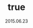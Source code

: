 ---
wip: "True"
id: "12242"
title:
  de: "Vergilbte Wyvernleder-Karte"
  en: "Timeworn Wyvernskin Map"
  fr: "Vieille carte en peau de wyverne"
  ja: "古ぼけた地図G7"
  cn: "陈旧的飞龙革地图"
  ko: "7등급 오래된 지도"
layout: treasuremap
page_type: guide
categories: "treasuremap"
instanceType: "treasuremap"
date: "2015.06.23"
patchNumber: "3.0"
patchName: "Heavensward"
expac: "hw"
image: "/assets/img/content/klassen/Chocobo.webp"
terms:
    - term: "TreasureMaps"
    - term: "Heavensward"
sortid: 10
order: 10
plvl: 60
slug: "vergilbte_wyvernleder_karte"
maxpartysize: 1
zones:
  - zonename: "Coerthas Western Highlands"
    fullimage: "/assets/img/TreasureMaps/Vergilbte Wyvernleder-Karte/Westliches Hochland von Coerthas/Westliches Hochland von Coerthas.webp"
    subimage:
      - "/assets/img/TreasureMaps/Vergilbte Wyvernleder-Karte/Westliches Hochland von Coerthas/A.webp"
      - "/assets/img/TreasureMaps/Vergilbte Wyvernleder-Karte/Westliches Hochland von Coerthas/B.webp"
      - "/assets/img/TreasureMaps/Vergilbte Wyvernleder-Karte/Westliches Hochland von Coerthas/C.webp"
      - "/assets/img/TreasureMaps/Vergilbte Wyvernleder-Karte/Westliches Hochland von Coerthas/D.webp"
      - "/assets/img/TreasureMaps/Vergilbte Wyvernleder-Karte/Westliches Hochland von Coerthas/E.webp"
      - "/assets/img/TreasureMaps/Vergilbte Wyvernleder-Karte/Westliches Hochland von Coerthas/F.webp"
      - "/assets/img/TreasureMaps/Vergilbte Wyvernleder-Karte/Westliches Hochland von Coerthas/G.webp"
      - "/assets/img/TreasureMaps/Vergilbte Wyvernleder-Karte/Westliches Hochland von Coerthas/H.webp"
  - zonename: "The Dravanian Forelands"
    fullimage: "/assets/img/TreasureMaps/Vergilbte Wyvernleder-Karte/Dravanisches Vorland/Dravanisches Vorland.webp"
    subimage:
      - "/assets/img/TreasureMaps/Vergilbte Wyvernleder-Karte/Dravanisches Vorland/A.webp"
      - "/assets/img/TreasureMaps/Vergilbte Wyvernleder-Karte/Dravanisches Vorland/B.webp"
      - "/assets/img/TreasureMaps/Vergilbte Wyvernleder-Karte/Dravanisches Vorland/C.webp"
      - "/assets/img/TreasureMaps/Vergilbte Wyvernleder-Karte/Dravanisches Vorland/D.webp"
      - "/assets/img/TreasureMaps/Vergilbte Wyvernleder-Karte/Dravanisches Vorland/E.webp"
      - "/assets/img/TreasureMaps/Vergilbte Wyvernleder-Karte/Dravanisches Vorland/F.webp"
      - "/assets/img/TreasureMaps/Vergilbte Wyvernleder-Karte/Dravanisches Vorland/G.webp"
      - "/assets/img/TreasureMaps/Vergilbte Wyvernleder-Karte/Dravanisches Vorland/H.webp"
      - "/assets/img/TreasureMaps/Vergilbte Wyvernleder-Karte/Dravanisches Vorland/I.webp"
  - zonename: "The Churning Mists"
    fullimage: "/assets/img/TreasureMaps/Vergilbte Wyvernleder-Karte/Wallende Nebel/Wallende Nebel.webp"
    subimage:
      - "/assets/img/TreasureMaps/Vergilbte Wyvernleder-Karte/Wallende Nebel/A.webp"
      - "/assets/img/TreasureMaps/Vergilbte Wyvernleder-Karte/Wallende Nebel/B.webp"
      - "/assets/img/TreasureMaps/Vergilbte Wyvernleder-Karte/Wallende Nebel/C.webp"
      - "/assets/img/TreasureMaps/Vergilbte Wyvernleder-Karte/Wallende Nebel/D.webp"
      - "/assets/img/TreasureMaps/Vergilbte Wyvernleder-Karte/Wallende Nebel/E.webp"
      - "/assets/img/TreasureMaps/Vergilbte Wyvernleder-Karte/Wallende Nebel/F.webp"
      - "/assets/img/TreasureMaps/Vergilbte Wyvernleder-Karte/Wallende Nebel/G.webp"
      - "/assets/img/TreasureMaps/Vergilbte Wyvernleder-Karte/Wallende Nebel/H.webp"
      - "/assets/img/TreasureMaps/Vergilbte Wyvernleder-Karte/Wallende Nebel/I.webp"
  - zonename: "The Sea of Clouds"
    fullimage: "/assets/img/TreasureMaps/Vergilbte Wyvernleder-Karte/Abalathisches Wolkenmeer/Abalathisches Wolkenmeer.webp"
    subimage:
      - "/assets/img/TreasureMaps/Vergilbte Wyvernleder-Karte/Abalathisches Wolkenmeer/A.webp"
      - "/assets/img/TreasureMaps/Vergilbte Wyvernleder-Karte/Abalathisches Wolkenmeer/B.webp"
      - "/assets/img/TreasureMaps/Vergilbte Wyvernleder-Karte/Abalathisches Wolkenmeer/C.webp"
      - "/assets/img/TreasureMaps/Vergilbte Wyvernleder-Karte/Abalathisches Wolkenmeer/D.webp"
      - "/assets/img/TreasureMaps/Vergilbte Wyvernleder-Karte/Abalathisches Wolkenmeer/E.webp"
      - "/assets/img/TreasureMaps/Vergilbte Wyvernleder-Karte/Abalathisches Wolkenmeer/F.webp"
      - "/assets/img/TreasureMaps/Vergilbte Wyvernleder-Karte/Abalathisches Wolkenmeer/G.webp"
      - "/assets/img/TreasureMaps/Vergilbte Wyvernleder-Karte/Abalathisches Wolkenmeer/H.webp"
      - "/assets/img/TreasureMaps/Vergilbte Wyvernleder-Karte/Abalathisches Wolkenmeer/I.webp"
      - "/assets/img/TreasureMaps/Vergilbte Wyvernleder-Karte/Abalathisches Wolkenmeer/J.webp"
  - zonename: "The Dravanian Hinterlands"
    fullimage: "/assets/img/TreasureMaps/Vergilbte Wyvernleder-Karte/Dravanisches Hinterland/Dravanisches Hinterland.webp"
    subimage:
      - "/assets/img/TreasureMaps/Vergilbte Wyvernleder-Karte/Dravanisches Hinterland/A.webp"
      - "/assets/img/TreasureMaps/Vergilbte Wyvernleder-Karte/Dravanisches Hinterland/B.webp"
      - "/assets/img/TreasureMaps/Vergilbte Wyvernleder-Karte/Dravanisches Hinterland/C.webp"
      - "/assets/img/TreasureMaps/Vergilbte Wyvernleder-Karte/Dravanisches Hinterland/D.webp"
      - "/assets/img/TreasureMaps/Vergilbte Wyvernleder-Karte/Dravanisches Hinterland/E.webp"
      - "/assets/img/TreasureMaps/Vergilbte Wyvernleder-Karte/Dravanisches Hinterland/F.webp"
      - "/assets/img/TreasureMaps/Vergilbte Wyvernleder-Karte/Dravanisches Hinterland/G.webp"
      - "/assets/img/TreasureMaps/Vergilbte Wyvernleder-Karte/Dravanisches Hinterland/H.webp"
---